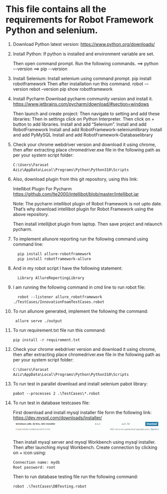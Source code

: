 # This file contains all the requirements for Robot Framework Python and selenium.

1. Download Python latest version:
   https://www.python.org/downloads/

2.  Install Python:
    If python is installed and environment variable are set.

    Then open command prompt.
    Run the following commands.
    ==> python –-version
    ==> pip --version


3.  Install Selenium:
    Install selenium using command prompt.
    pip install robotframework
    Then after installation run this command.
    robot -–version
    rebot –version
    pip show robotframework


4.  Install Pycharm
    Download pycharm community version and install it.
    https://www.jetbrains.com/pycharm/download/#section=windows

    Then launch and create project:
    Then navigate to setting and add these libraries:
    Then in settings click on Python Interpreter.
    Then click on + button to add libraries.
    Install and add “Selenium”.
    Install and add RobotFramework
    Install and add RobotFramework-seleniumlibrary
    Install and add PyMySQL
    Install and add RobotFramework-Databaselibrary



5.  Check your chrome webdriver version and download it using chrome, then after extracting place chromedriver.exe file in the following path as per your system script folder:
    
        C:\Users\Farasat Aziz\AppData\Local\Programs\Python\Python310\Scripts

6.  Also, download plugin from this git repository, using this link:

    Intellibot Plugin For Pycharm
    https://github.com/lte2000/intellibot/blob/master/intellibot.jar

    Note: The pycharm intellibot plugin of Robot Framework is not upto date. That’s why
    download intellibot plugin for Robot Framework using the above repository.
 
    Then install intellijbot plugin from laptop.
    Then save project and relaunch pycharm.


7.  To implement allunore reporting run the following command using command line:
       
          pip install allure-robotframework
          pip install robotframework-allure

8.  And in my robot script I have the following statement:
    
          Library AllureReportingLibrary
    
9.  I am running the following command in cmd line to run robot file:
        
          robot --listener allure_robotframework ./TestCases/InnovationFoamTestCases.robot

10. To run allunore generated, implement the following the command:

         allure serve ./output  

11. To run requirement.txt file run this command:
    
        pip install -r requirement.txt



12. Check your chrome webdriver version and download it using chrome, then after extracting place chromedriver.exe file in the following path as per your system script folder:
    
        C:\Users\Farasat Aziz\AppData\Local\Programs\Python\Python310\Scripts

13. To run test in parallel download and install selenium pabot library:
 
        pabot --processes 2 .\TestCases\*.robot
14.  To run test in database testcases file:

        First download and install mysql installer file form the following link:
        https://dev.mysql.com/downloads/installer/
        ![img.png](img.png)
        
        Then install mysql server and mysql Workbench using mysql installer.
        Then after launching mysql Workbench. 
        Create connection by clicking on + icon using:
        
         Connection name: mydb 
         Root password: root
        
        Then to run database testing file run the following command:
        
         robot .\TestCases\DBTesting.robot

